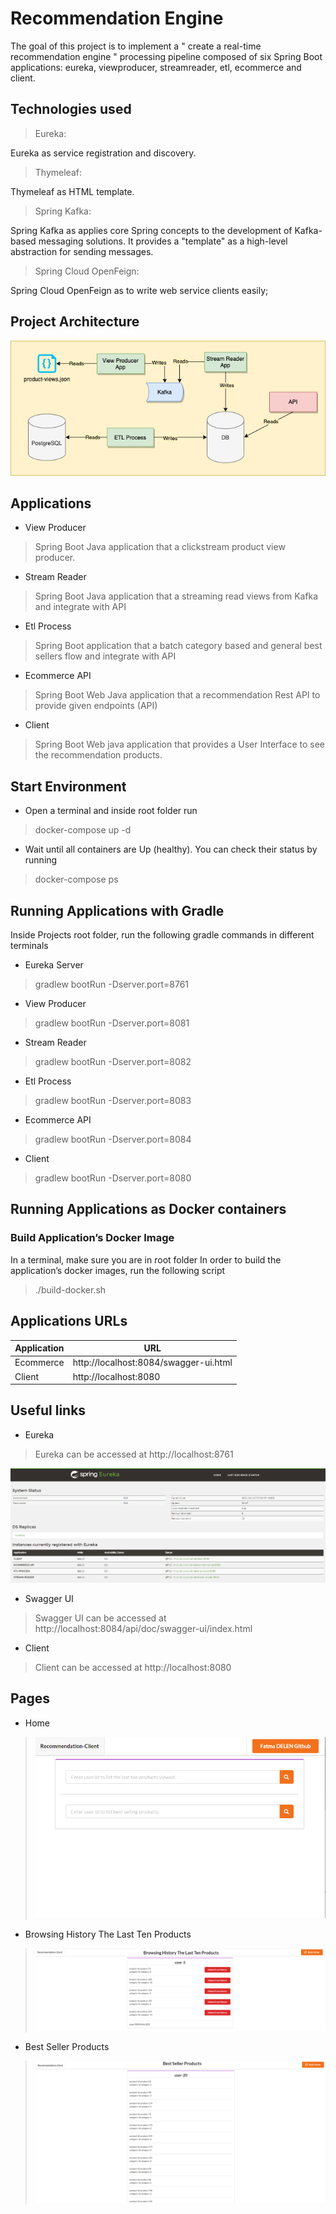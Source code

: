 # Recommendation Engine
The goal of this project is to implement a " create a real-time recommendation engine " processing pipeline composed of six Spring Boot applications: eureka, viewproducer, streamreader, etl, ecommerce  and  client.
## Technologies used
>Eureka: 

Eureka as service registration and discovery.
>Thymeleaf: 

Thymeleaf as HTML template.

> Spring Kafka:

Spring Kafka as applies core Spring concepts to the development of Kafka-based messaging solutions. It provides a "template" as a high-level abstraction for sending messages.
>Spring Cloud OpenFeign:

Spring Cloud OpenFeign as to write web service clients easily;
## Project Architecture
![Architecture](./images/architecture.png)
## Applications
- View Producer
> Spring Boot Java application that a clickstream product view producer.
- Stream Reader
>Spring Boot Java application that a streaming read views from Kafka and integrate with API
- Etl Process
>Spring Boot application that a batch category based and general best sellers flow and integrate with API
- Ecommerce API
>Spring Boot Web Java application that a recommendation Rest API to provide given endpoints (API)
- Client
>Spring Boot Web java application that provides a User Interface to see the recommendation products.
## Start Environment
- Open a terminal and inside root folder run
>docker-compose up -d
- Wait until all containers are Up (healthy). You can check their status by running
>docker-compose ps

## Running Applications with Gradle
Inside Projects root folder, run the following gradle commands in different terminals
- Eureka Server
>gradlew bootRun -Dserver.port=8761
- View Producer
>gradlew bootRun -Dserver.port=8081
- Stream Reader
>gradlew bootRun -Dserver.port=8082
- Etl Process
>gradlew bootRun -Dserver.port=8083
- Ecommerce API
>gradlew bootRun -Dserver.port=8084
- Client
>gradlew bootRun -Dserver.port=8080

## Running Applications as Docker containers
### Build Application’s Docker Image
In a terminal, make sure you are in root folder
In order to build the application’s docker images, run the following script
>./build-docker.sh
>
## Applications URLs
| Application | URL |
| --- | --- |
| Ecommerce | http://localhost:8084/swagger-ui.html |
| Client | http://localhost:8080 |

## Useful links
- Eureka
> Eureka can be accessed at http://localhost:8761

![Eureka](./images/eureka.PNG)
- Swagger UI
> Swagger UI can be accessed at http://localhost:8084/api/doc/swagger-ui/index.html
- Client
> Client can be accessed at http://localhost:8080

## Pages
- Home
> ![Home](./images/ekran1.PNG)
- Browsing History The Last Ten Products
> ![History](./images/ekran2.PNG)
- Best Seller Products
> ![Best Seller Products](./images/ekran3.PNG)

